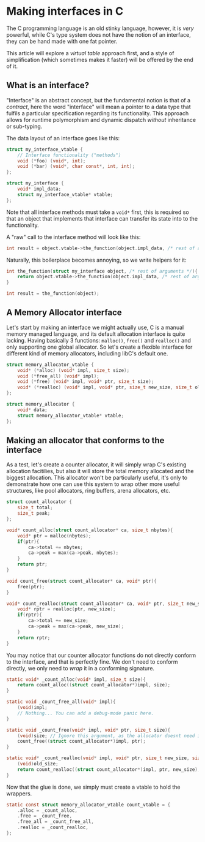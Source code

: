 # Making interfaces in C

The C programming language is an old stinky language, however, it is *very* powerful, while C's type system does not
have the notion of an interface, they can be hand made with one fat pointer.

This article will explore a *virtual table* approach first, and a style of simplification (which sometimes makes it
faster) will be offered by the end of it.

## What is an interface?

"Interface" is an abstract concept, but the fundamental notion is that of a *contract*, here the word "interface" will
mean a pointer to a data type that fulfils a particular specification regarding its functionality. This
approach allows for runtime polymorphism and dynamic dispatch *without* inheritance or sub-typing.

The data layout of an interface goes like this:
```c
struct my_interface_vtable {
	// Interface functionality ("methods")
	void (*foo) (void*, int);
	void (*bar) (void*, char const*, int, int);
};

struct my_interface {
	void* impl_data;
	struct my_interface_vtable* vtable;
};
```

Note that all interface methods must take a `void*` first, this is required so that an object that implements that interface can transfer its state into to the functionality.

A "raw" call to the interface method will look like this:
```c
int result = object.vtable->the_function(object.impl_data, /* rest of arguments */);
```

Naturally, this boilerplace becomes annoying, so we write helpers for it:
```c
int the_function(struct my_interface object, /* rest of arguments */){
	return object.vtable->the_function(object.impl_data, /* rest of arguments */);
}

int result = the_function(object);
```

## A Memory Allocator interface

Let's start by making an interface we might actually use, C is a manual memory managed language, and its default
allocation interface is quite lacking. Having basically 3 functions: `malloc()`, `free()` and `realloc()` and only
supporting one global allocator. So let's create a flexible interface for different kind of memory allocators, including
libC's default one.

```c
struct memory_allocator_vtable {
	void* (*alloc) (void* impl, size_t size);
	void (*free_all) (void* impl);
	void (*free) (void* impl, void* ptr, size_t size);
	void* (*realloc) (void* impl, void* ptr, size_t new_size, size_t old_size);
};

struct memory_allocator {
	void* data;
	struct memory_allocator_vtable* vtable;
};

```

## Making an allocator that conforms to the interface

As a test, let's create a counter allocator, it will simply wrap C's existing allocation facitilies, but also it will
store the total memory allocated and the biggest allocation. This allocator won't be particularly useful, it's only to
demonstrate how one can use this system to wrap other more useful structures, like pool allocators, ring buffers,
arena allocators, etc.

```c
struct count_allocator {
	size_t total;
	size_t peak;
};

void* count_alloc(struct count_allocator* ca, size_t nbytes){
	void* ptr = malloc(nbytes);
	if(ptr){
		ca->total += nbytes;
		ca->peak = max(ca->peak, nbytes);
	}
	return ptr;
}

void count_free(struct count_allocator* ca, void* ptr){
	free(ptr);
}

void* count_realloc(struct count_allocator* ca, void* ptr, size_t new_size){
    void* rptr = realloc(ptr, new_size);
    if(rptr){
        ca->total += new_size;
        ca->peak = max(ca->peak, new_size);
    }
    return rptr;
}
```

You may notice that our counter allocator functions do not directly conform to the interface, and that is perfectly
fine. We don't need to conform directly, we only need to *wrap* it in a conforming signature.

```c
static void* _count_alloc(void* impl, size_t size){
	return count_alloc((struct count_allocator*)impl, size);
}

static void _count_free_all(void* impl){
	(void)impl;
	// Nothing... You can add a debug-mode panic here.
}

static void _count_free(void* impl, void* ptr, size_t size){
	(void)size; // Ignore this argument, as the allocator doesnt need it
	count_free((struct count_allocator*)impl, ptr);
}

static void* _count_realloc(void* impl, void* ptr, size_t new_size, size_t old_size){
	(void)old_size;
    return count_realloc((struct count_allocator*)impl, ptr, new_size);
}

```

Now that the glue is done, we simply must create a vtable to hold the wrappers.

```c
static const struct memory_allocator_vtable count_vtable = {
	.alloc = _count_alloc,
	.free = _count_free,
	.free_all = _count_free_all,
	.realloc = _count_realloc,
};
```
